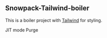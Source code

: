 ## Snowpack-Tailwind-boiler

This is a boiler project with [Tailwind](https://tailwindcss.com/) for styling.

JIT mode
Purge

